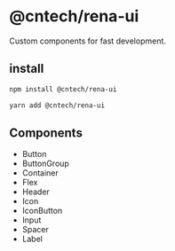 # @cntech/rena-ui

Custom components for fast development.

## install

```bash
npm install @cntech/rena-ui
```

```bash
yarn add @cntech/rena-ui
```

## Components

- Button
- ButtonGroup
- Container
- Flex
- Header
- Icon
- IconButton
- Input
- Spacer
- Label
